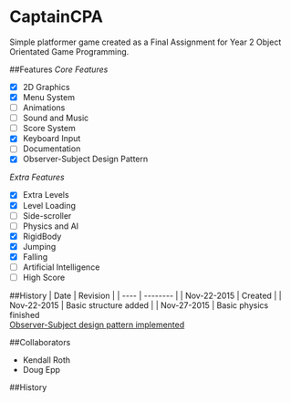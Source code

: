 # CaptainCPA
Simple platformer game created as a Final Assignment for Year 2 Object Orientated Game Programming.

##Features
*Core Features*
- [x] 2D Graphics
- [x] Menu System
- [ ] Animations
- [ ] Sound and Music
- [ ] Score System
- [x] Keyboard Input
- [ ] Documentation
- [x] Observer-Subject Design Pattern

*Extra Features*
- [x] Extra Levels
- [x] Level Loading
- [ ] Side-scroller
- [ ] Physics and AI
 - [x] RigidBody
 - [x] Jumping
 - [x] Falling
 - [ ] Artificial Intelligence
- [ ] High Score

##History
| Date | Revision |
| ---- | -------- |
| Nov-22-2015 | Created |
| Nov-22-2015 | Basic structure added |
| Nov-27-2015 | Basic physics finished<br>[Observer-Subject design pattern implemented](http://http://gameprogrammingpatterns.com/observer.html)

##Collaborators
- Kendall Roth
- Doug Epp

##History
